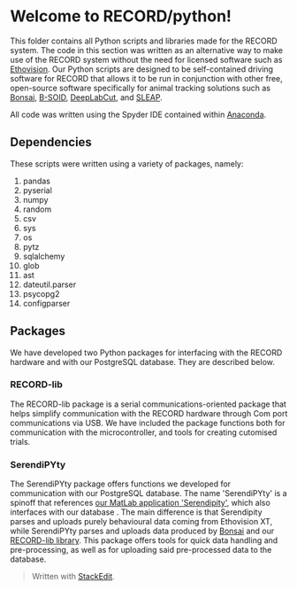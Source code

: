 # Welcome to RECORD/python!
This folder contains all Python scripts and libraries made for the RECORD system. The code in this section was written as an alternative way to make use of the RECORD system without the need for licensed software such as [Ethovision](https://www.noldus.com/ethovision-xt). Our Python scripts are designed to be self-contained driving software for RECORD that allows it to be run in conjunction with other free, open-source software specifically for animal tracking solutions such as [Bonsai](https://open-ephys.org/bonsai), [B-SOID](https://github.com/YttriLab/B-SOID), [DeepLabCut](https://github.com/DeepLabCut/DeepLabCut), and [SLEAP](https://github.com/talmolab/sleap).

All code was written using the Spyder IDE contained within [Anaconda](https://www.anaconda.com/). 

## Dependencies
These scripts were written using a variety of packages, namely:
 1. pandas
 2. pyserial
 3. numpy
 4. random
 7. csv
 8. sys
 9. os
 10. pytz
 11. sqlalchemy
 12. glob
 13. ast
 14. dateutil.parser
 15. psycopg2
 16. configparser

## Packages
We have developed two Python packages for interfacing with the RECORD hardware and with our PostgreSQL database. They are described below.
### RECORD-lib
The RECORD-lib package is a serial communications-oriented package that helps simplify communication with the RECORD hardware through Com port communications via USB. We have included the package functions both for communication with the microcontroller, and tools for creating cutomised trials. 
### SerendiPYty
The SerendiPYty package offers functions we developed for communication with our PostgreSQL database. The name 'SerendiPYty' is a spinoff that references [our MatLab application 'Serendipity'](https://github.com/lddavila/UTEP-Brain-Computation-Lab-Remote-Databases-and-Serendipity-App/tree/main), which also interfaces with our database . The main difference is that Serendipity parses and uploads purely behavioural data coming from Ethovision XT, while SerendiPYty parses and uploads data produced by [Bonsai](https://open-ephys.org/bonsai) and our [RECORD-lib library](https://github.com/rjibanezalcala/RECORD/tree/main/python/RECORD-lib). This package offers tools for quick data handling and pre-processing, as well as for uploading said pre-processed data to the database.

> Written with [StackEdit](https://stackedit.io/).
<!--stackedit_data:
eyJoaXN0b3J5IjpbLTExNDQxMzcyNDVdfQ==
-->
